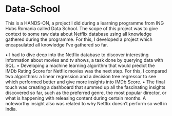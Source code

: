 # Data-School
This is a HANDS-ON, a project I did during a learning programme from ING Hubs Romania called Data School. The scope of this project was to give context to some raw data about Netflix database using all knowledge gathered during the programme.
For this, I developed a project which encapsulated all knowledge I’ve gathered so far.

• I had to dive deep into the Netflix database to discover interesting information about movies and tv shows, a task done by querying data with SQL.
• Developing a machine learning algorithm that would predict the IMDb Rating Score for Netflix movies was the next step. For this, I compared two algorithms: a linear regression and a decision tree regressor to see which performed better and give more insights into IMDb Score.
• The final touch was creating a dashboard that summed up all the fascinating insights discovered so far, such as the preferred genre, the most popular director, or what is happening with releasing content during certain months. A noteworthy insight also was related to why Netflix doesn’t perform so well in India.
